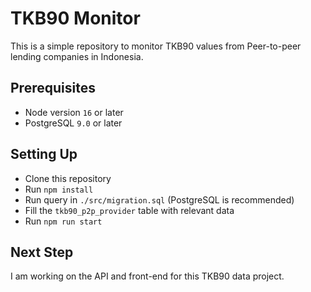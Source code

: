 # TKB90 Monitor

This is a simple repository to monitor TKB90 values from Peer-to-peer lending companies in Indonesia.

## Prerequisites
- Node version `16` or later
- PostgreSQL `9.0` or later

## Setting Up
- Clone this repository
- Run `npm install`
- Run query in `./src/migration.sql` (PostgreSQL is recommended)
- Fill the `tkb90_p2p_provider` table with relevant data
- Run `npm run start`

## Next Step
I am working on the API and front-end for this TKB90 data project.